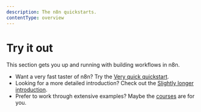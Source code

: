 ```yaml
---
description: The n8n quickstarts.
contentType: overview
---
```


# Try it out

This section gets you up and running with building workflows in n8n.

* Want a very fast taster of n8n? Try the [Very quick quickstart](/try-it-out/quickstart/).
* Looking for a more detailed introduction? Check out the [Slightly longer introduction](/try-it-out/longer-introduction/).
* Prefer to work through extensive examples? Maybe the [courses](/courses/) are for you.
